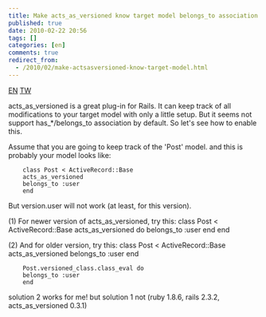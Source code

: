```yaml
---
title: Make acts_as_versioned know target model belongs_to association
published: true
date: 2010-02-22 20:56
tags: []
categories: [en]
comments: true
redirect_from:
  - /2010/02/make-actsasversioned-know-target-model.html
---
```


<a href="{% link _posts/2010-02-22-make-acts-as-versioned-know-belongs-to-en.md %}" class="lang-btn lang-current">EN</a>
<a href="{% link _posts/2010-02-22-make-acts-as-versioned-know-belongs-to.md %}" class="lang-btn">TW</a>

acts_as_versioned is a great plug-in for Rails. It can keep track of all modifications to your target model with only a little setup. But it seems not support has_*/belongs_to association by default. So let's see how to enable this.

Assume that you are going to keep track of the 'Post' model. and this is probably your model looks like:

		class Post < ActiveRecord::Base
		acts_as_versioned
		belongs_to :user
		end
But version.user will not work (at least, for this version).


(1) For newer version of acts_as_versioned, try this:
		class Post < ActiveRecord::Base
		acts_as_versioned do
		belongs_to :user
		end
		end

(2) And for older version, try this:
		class Post < ActiveRecord::Base
		acts_as_versioned
		belongs_to :user
		end

		Post.versioned_class.class_eval do
		belongs_to :user
		end


solution 2 works for me! but solution 1 not (ruby 1.8.6, rails 2.3.2, acts_as_versioned 0.3.1)


